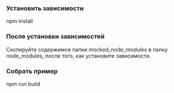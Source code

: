 ### Установить зависимости
npm install

### После установки зависимостей
Скопируйте содержимое папки mocked_node_modules в папку node_modules, после того, как установите зависимости.

### Собрать пример
npm run build
